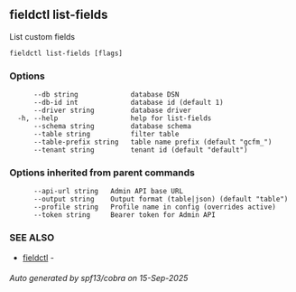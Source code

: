 ## fieldctl list-fields

List custom fields

```
fieldctl list-fields [flags]
```

### Options

```
      --db string             database DSN
      --db-id int             database id (default 1)
      --driver string         database driver
  -h, --help                  help for list-fields
      --schema string         database schema
      --table string          filter table
      --table-prefix string   table name prefix (default "gcfm_")
      --tenant string         tenant id (default "default")
```

### Options inherited from parent commands

```
      --api-url string   Admin API base URL
      --output string    Output format (table|json) (default "table")
      --profile string   Profile name in config (overrides active)
      --token string     Bearer token for Admin API
```

### SEE ALSO

* [fieldctl](fieldctl.md)	 - 

###### Auto generated by spf13/cobra on 15-Sep-2025
